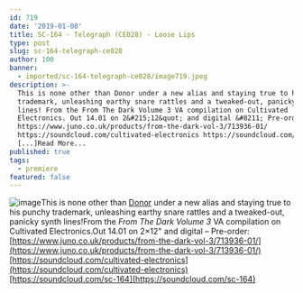```yaml
---
id: 719
date: '2019-01-08'
title: SC-164 - Telegraph (CE028) - Loose Lips
type: post
slug: sc-164-telegraph-ce028
author: 100
banner:
  - imported/sc-164-telegraph-ce028/image719.jpeg
description: >-
  This is none other than Donor under a new alias and staying true to his punchy
  trademark, unleashing earthy snare rattles and a tweaked-out, panicky synth
  lines! From the From The Dark Volume 3 VA compilation on Cultivated
  Electronics. Out 14.01 on 2&#215;12&quot; and digital &#8211; Pre-order:
  https://www.juno.co.uk/products/from-the-dark-vol-3/713936-01/
  https://soundcloud.com/cultivated-electronics https://soundcloud.com/sc-164
  [...]Read More...
published: true
tags:
  - premiere
featured: false
---
```

![image](../imported/sc-164-telegraph-ce028/image719.jpeg)This is none other than [Donor](https://www.residentadvisor.net/dj/donor) under a new alias and staying true to his punchy trademark, unleashing earthy snare rattles and a tweaked-out, panicky synth lines!From the _From The Dark Volume 3_ VA compilation on Cultivated Electronics.Out 14.01 on 2×12" and digital – Pre-order: [https://www.juno.co.uk/products/from-the-dark-vol-3/713936-01/](https://www.juno.co.uk/products/from-the-dark-vol-3/713936-01/)[https://soundcloud.com/cultivated-electronics](https://soundcloud.com/cultivated-electronics)[https://soundcloud.com/sc-164](https://soundcloud.com/sc-164)